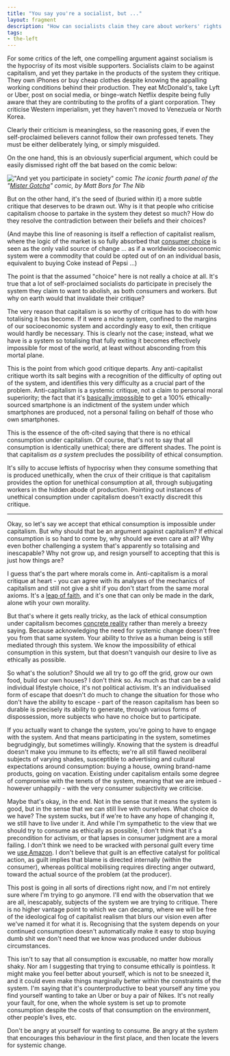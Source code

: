 ```yaml
---
title: "You say you're a socialist, but ..."
layout: fragment
description: "How can socialists claim they care about workers' rights but still use their iPhone? Easy: because socialism is a method of systemic critique, not a description of personal consumption habits."
tags:
- the-left
---
```


For some critics of the left, one compelling argument against socialism is the hypocrisy of its most visible supporters. Socialists claim to be against capitalism, and yet they partake in the products of the system they critique. They own iPhones or buy cheap clothes despite knowing the appalling working conditions behind their production. They eat McDonald's, take Lyft or Uber, post on social media, or binge-watch Netflix despite being fully aware that they are contributing to the profits of a giant corporation. They criticise Western imperialism, yet they haven't moved to Venezuela or North Korea.

Clearly their criticism is meaningless, so the reasoning goes, if even the self-proclaimed believers cannot follow their own professed tenets. They must be either deliberately lying, or simply misguided.

On the one hand, this is an obviously superficial argument, which could be easily dismissed right off the bat based on the comic below:

!["And yet you participate in society" comic](https://thenib.imgix.net/usq/8688038d-f99b-4224-872b-b8dd626f868c/mister-gotcha-4-9faefa.png?auto=compress,format&cs=srgb&_=9faefab75c06b49cfcf18e1394c50376)
_The iconic fourth panel of the "[Mister Gotcha](https://thenib.com/mister-gotcha)" comic, by Matt Bors for The Nib_

But on the other hand, it's the seed of (buried within it) a more subtle critique that deserves to be drawn out. Why is it that people who criticise capitalism choose to partake in the system they detest so much? How do they resolve the contradiction between their beliefs and their choices?

(And maybe this line of reasoning is itself a reflection of capitalist realism, where the logic of the market is so fully absorbed that [consumer choice](/posts/fragments-38) is seen as the only valid source of change ... as if a worldwide socioeconomic system were a commodity that could be opted out of on an individual basis, equivalent to buying Coke instead of Pepsi ...)

The point is that the assumed "choice" here is not really a choice at all. It's true that a lot of self-proclaimed socialists do participate in precisely the system they claim to want to abolish, as both consumers and workers. But why on earth would that invalidate their critique?

The very reason that capitalism is so worthy of critique has to do with how totalising it has become. If it were a niche system, confined to the margins of our socioeconomic system and accordingly easy to exit, then critique would hardly be necessary. This is clearly not the case; instead, what we have is a system so totalising that fully exiting it becomes effectively impossible for most of the world, at least without absconding from this mortal plane.

This is the point from which good critique departs. Any anti-capitalist critique worth its salt begins with a recognition of the difficulty of opting out of the system, and identifies this very difficulty as a crucial part of the problem. Anti-capitalism is a systemic critique, not a claim to personal moral superiority; the fact that it's [basically impossible](https://www.engadget.com/2018/02/06/ethical-smartphone-conscious-consumption/) to get a 100% ethically-sourced smartphone is an indictment of the system under which smartphones are produced, not a personal failing on behalf of those who own smartphones.

This is the essence of the oft-cited saying that there is no ethical consumption under capitalism. Of course, that's not to say that all consumption is identically unethical; there are different shades. The point is that capitalism _as a system_ precludes the possibility of ethical consumption.

It's silly to accuse leftists of hypocrisy when they consume something that is produced unethically, when the crux of their critique is that capitalism provides the option for unethical consumption at all, through subjugating workers in the hidden abode of production. Pointing out instances of unethical consumption under capitalism doesn't exactly discredit this critique.

***

Okay, so let's say we accept that ethical consumption is impossible under capitalism. But why should that be an argument against capitalism? If ethical consumption is so hard to come by, why should we even care at all? Why even bother challenging a system that's apparently so totalising and inescapable? Why not grow up, and resign yourself to accepting that this is just how things are?

I guess that's the part where morals come in. Anti-capitalism is a moral critique at heart - you can agree with its analyses of the mechanics of capitalism and still not give a shit if you don't start from the same moral axioms. It's a [leap of faith](/posts/fragments-36), and it's one that can only be made in the dark, alone wtih your own morality.

But that's where it gets really tricky, as the lack of ethical consumption under capitalism becomes [concrete reality](https://pittnews.com/article/9602/opinions/exploitative-capitalist-system-encompasses-myth-of-ethical-consumption/) rather than merely a breezy saying. Because acknowledging the need for systemic change doesn't free you from that same system. Your ability to thrive as a human being is still mediated through this system. We know the impossibility of ethical consumption in this system, but that doesn't vanquish our desire to live as ethically as possible.

So what's the solution? Should we all try to go off the grid, grow our own food, build our own houses? I don't think so. As much as that can be a valid individual lifestyle choice, it's not political activism. It's an individualised form of escape that doesn't do much to change the situation for those who don't have the ability to escape - part of the reason capitalism has been so durable is precisely its ability to generate, through various forms of dispossession, more subjects who have no choice but to participate.

If you actually want to change the system, you're going to have to engage with the system. And that means participating in the system, sometimes begrudgingly, but sometimes willingly. Knowing that the system is dreadful doesn't make you immune to its effects; we're all still flawed neoliberal subjects of varying shades, susceptible to advertising and cultural expectations around consumption: buying a house, owning brand-name products, going on vacation. Existing under capitalism entails some degree of compromise with the tenets of the system, meaning that we are imbued - however unhappily - with the very consumer subjectivity we criticise.

Maybe that's okay, in the end. Not in the sense that it means the system is good, but in the sense that we can still live with ourselves. What choice do we have? The system sucks, but if we're to have any hope of changing it, we still have to live under it. And while I'm sympathetic to the view that we should try to consume as ethically as possible, I don't think that it's a precondition for activism, or that lapses in consumer judgment are a moral failing. I don't think we need to be wracked with personal guilt every time we [use Amazon](https://www.currentaffairs.org/2018/12/is-it-ethical-to-use-amazon). I don't believe that guilt is an effective catalyst for political action, as guilt implies that blame is directed internally (within the consumer), whereas political mobilising requires directing anger outward, toward the actual source of the problem (at the producer).

This post is going in all sorts of directions right now, and I'm not entirely sure where I'm trying to go anymore. I'll end with the observation that we are all, inescapably, subjects of the system we are trying to critique. There is no higher vantage point to which we can decamp, where we will be free of the ideological fog of capitalist realism that blurs our vision even after we've named it for what it is. Recognising that the system depends on your continued consumption doesn't automatically make it easy to stop buying dumb shit we don't need that we know was produced under dubious circumstances.

This isn't to say that all consumption is excusable, no matter how morally shaky. Nor am I suggesting that trying to consume ethically is pointless. It might make you feel better about yourself, which is not to be sneezed it, and it could even make things marginally better within the constraints of the system. I'm saying that it's counterproductive to beat yourself any time you find yourself wanting to take an Uber or buy a pair of Nikes. It's not really your fault, for one, when the whole system is set up to promote consumption despite the costs of that consumption on the environment, other people's lives, etc.

Don't be angry at yourself for wanting to consume. Be angry at the system that encourages this behaviour in the first place, and then locate the levers for systemic change.
